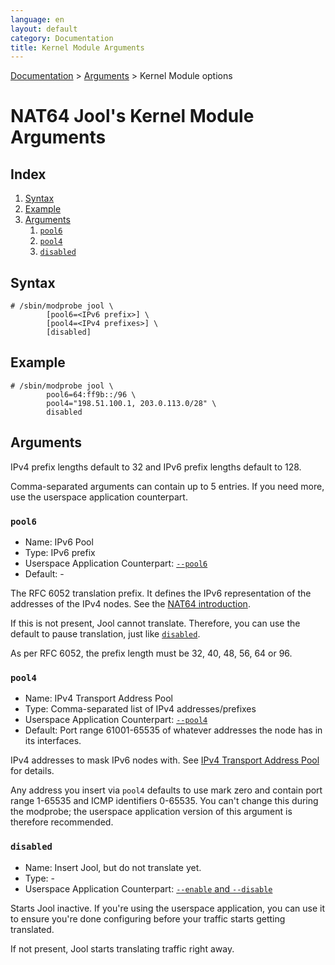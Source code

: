 ```yaml
---
language: en
layout: default
category: Documentation
title: Kernel Module Arguments
---
```


[Documentation](documentation.html) > [Arguments](documentation.html#arguments) > Kernel Module options

# NAT64 Jool's Kernel Module Arguments

## Index

1. [Syntax](#syntax)
2. [Example](#example)
3. [Arguments](#arguments)
	1. [`pool6`](#pool6)
	2. [`pool4`](#pool4)
	3. [`disabled`](#disabled)

## Syntax

	# /sbin/modprobe jool \
			[pool6=<IPv6 prefix>] \
			[pool4=<IPv4 prefixes>] \
			[disabled]

## Example

	# /sbin/modprobe jool \
			pool6=64:ff9b::/96 \
			pool4="198.51.100.1, 203.0.113.0/28" \
			disabled

## Arguments

IPv4 prefix lengths default to 32 and IPv6 prefix lengths default to 128.

Comma-separated arguments can contain up to 5 entries. If you need more, use the userspace application counterpart.

### `pool6`

- Name: IPv6 Pool
- Type: IPv6 prefix
- Userspace Application Counterpart: [`--pool6`](usr-flags-pool6.html)
- Default: -

The RFC 6052 translation prefix. It defines the IPv6 representation of the addresses of the IPv4 nodes. See the [NAT64 introduction](intro-nat64.html#stateful-nat64).

If this is not present, Jool cannot translate. Therefore, you can use the default to pause translation, just like [`disabled`](#disabled).

As per RFC 6052, the prefix length must be 32, 40, 48, 56, 64 or 96.

### `pool4`

- Name: IPv4 Transport Address Pool
- Type: Comma-separated list of IPv4 addresses/prefixes
- Userspace Application Counterpart: [`--pool4`](usr-flags-pool4.html)
- Default: Port range 61001-65535 of whatever addresses the node has in its interfaces.

IPv4 addresses to mask IPv6 nodes with. See [IPv4 Transport Address Pool](pool4.html) for details.

Any address you insert via `pool4` defaults to use mark zero and contain port range 1-65535 and ICMP identifiers 0-65535. You can't change this during the modprobe; the userspace application version of this argument is therefore recommended.

### `disabled`

- Name: Insert Jool, but do not translate yet.
- Type: -
- Userspace Application Counterpart: [`--enable` and `--disable`](usr-flags-global.html#enable---disable)

Starts Jool inactive. If you're using the userspace application, you can use it to ensure you're done configuring before your traffic starts getting translated.

If not present, Jool starts translating traffic right away.


